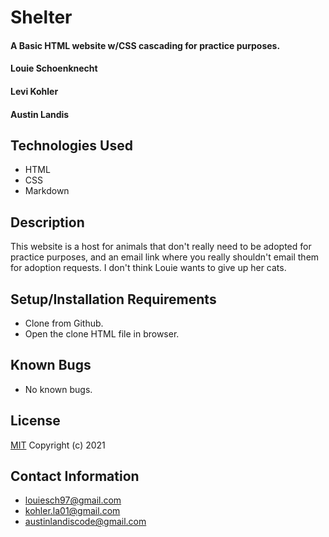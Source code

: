 # Shelter #

#### A Basic HTML website w/CSS cascading for practice purposes.

#### Louie Schoenknecht
#### Levi Kohler
#### Austin Landis

## Technologies Used

* HTML
* CSS
* Markdown

## Description

This website is a host for animals that don't really need to be adopted for practice purposes, and an email link where you really shouldn't email them for adoption requests. I don't think Louie wants to give up her cats.
## Setup/Installation Requirements

* Clone from Github.
* Open the clone HTML file in browser.

## Known Bugs

* No known bugs.

## License

[MIT](https://choosealicense.com/licenses/mit/)
Copyright (c) 2021

## Contact Information

* louiesch97@gmail.com
* kohler.la01@gmail.com
* austinlandiscode@gmail.com